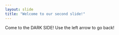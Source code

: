 ```yaml
---
layout: slide
title: "Welcome to our second slide!"
---
```

Come to the DARK SIDE!
Use the left arrow to go back!

